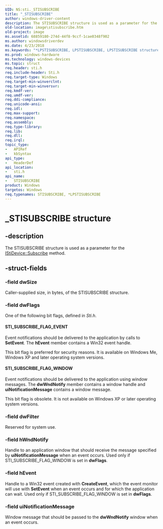 ```yaml
---
UID: NS:sti._STISUBSCRIBE
title: "_STISUBSCRIBE"
author: windows-driver-content
description: The STISUBSCRIBE structure is used as a parameter for the IStiDevice::Subscribe method.
old-location: image\stisubscribe.htm
old-project: image
ms.assetid: 68859180-274d-44f8-9ccf-1cae0348f902
ms.author: windowsdriverdev
ms.date: 4/23/2018
ms.keywords: "*LPSTISUBSCRIBE, LPSTISUBSCRIBE, LPSTISUBSCRIBE structure pointer [Imaging Devices], STISUBSCRIBE, STISUBSCRIBE structure [Imaging Devices], _STISUBSCRIBE, image.stisubscribe, sti/LPSTISUBSCRIBE, sti/STISUBSCRIBE, stifnc_6043f7d6-98b6-483f-b868-f18492af5f92.xml"
ms.prod: windows-hardware
ms.technology: windows-devices
ms.topic: struct
req.header: sti.h
req.include-header: Sti.h
req.target-type: Windows
req.target-min-winverclnt: 
req.target-min-winversvr: 
req.kmdf-ver: 
req.umdf-ver: 
req.ddi-compliance: 
req.unicode-ansi: 
req.idl: 
req.max-support: 
req.namespace: 
req.assembly: 
req.type-library: 
req.lib: 
req.dll: 
req.irql: 
topic_type:
-	APIRef
-	kbSyntax
api_type:
-	HeaderDef
api_location:
-	sti.h
api_name:
-	STISUBSCRIBE
product: Windows
targetos: Windows
req.typenames: STISUBSCRIBE, *LPSTISUBSCRIBE
---
```


# _STISUBSCRIBE structure


## -description


The STISUBSCRIBE structure is used as a parameter for the <a href="https://msdn.microsoft.com/library/windows/hardware/ff543768">IStiDevice::Subscribe</a> method.


## -struct-fields




### -field dwSize

Caller-supplied size, in bytes, of the STISUBSCRIBE structure.


### -field dwFlags

One of the following bit flags, defined in <i>Sti.h</i>.





#### STI_SUBSCRIBE_FLAG_EVENT

Event notifications should be delivered to the application by calls to <b>SetEvent</b>. The <b>hEvent</b> member contains a Win32 event handle. 

This bit flag is preferred for security reasons. It is available on Windows Me, Windows XP and later operating system versions.





#### STI_SUBSCRIBE_FLAG_WINDOW

Event notifications should be delivered to the application using window messages. The <b>dwWndNotify</b> member contains a window handle and <b>uiNotificationMessage</b> contains a window message.

This bit flag is obsolete. It is not available on Windows XP or later operating system versions.


### -field dwFilter

Reserved for system use.


### -field hWndNotify

Handle to an application window that should receive the message specified by <b>uiNotificationMessage</b> when an event occurs. Used only if STI_SUBSCRIBE_FLAG_WINDOW is set in <b>dwFlags</b>.


### -field hEvent

Handle to a Win32 event created with <b>CreateEvent</b>, which the event monitor will use with <b>SetEvent</b> when an event occurs and for which the application can wait. Used only if STI_SUBSCRIBE_FLAG_WINDOW is set in <b>dwFlags</b>.


### -field uiNotificationMessage

Window message that should be passed to the <b>dwWndNotify</b> window when an event occurs.

